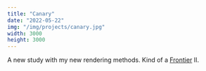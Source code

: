 ```yaml
---
title: "Canary"
date: "2022-05-22"
img: "/img/projects/canary.jpg"
width: 3000
height: 3000
---
```


A new study with my new rendering methods. Kind of a [Frontier](/projects/frontier) II.
